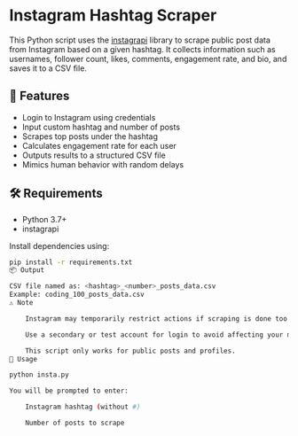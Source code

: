 # Instagram Hashtag Scraper

This Python script uses the [instagrapi](https://github.com/adw0rd/instagrapi) library to scrape public post data from Instagram based on a given hashtag. It collects information such as usernames, follower count, likes, comments, engagement rate, and bio, and saves it to a CSV file.

## 🚀 Features

- Login to Instagram using credentials
- Input custom hashtag and number of posts
- Scrapes top posts under the hashtag
- Calculates engagement rate for each user
- Outputs results to a structured CSV file
- Mimics human behavior with random delays

## 🛠️ Requirements

- Python 3.7+
- instagrapi

Install dependencies using:

```bash
pip install -r requirements.txt
📦 Output

CSV file named as: <hashtag>_<number>_posts_data.csv
Example: coding_100_posts_data.csv
⚠️ Note

    Instagram may temporarily restrict actions if scraping is done too aggressively.

    Use a secondary or test account for login to avoid affecting your main account.

    This script only works for public posts and profiles.
📝 Usage

python insta.py

You will be prompted to enter:

    Instagram hashtag (without #)

    Number of posts to scrape
